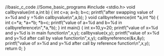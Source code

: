 //basic_c_code
//Some_basic_programs
#include <stdio.h>
void callbyvalue(int a,int b)
{
    int c=a;
    a=b;
    b=c;
    printf("after swapping value of x=%d and y =%din callbyvalue\n",a,b);
}
void callbyreference(int *a,int *b)
{
    int c=*a;
    *a=*b;
    *b=c;
    printf("value of a=%d and b=%d in callbyreference\n",*a,*b);
}
int main()
{
    int x=10,y=20;
    printf("value of x=%d and y=%d is in main function\n",x,y);
    callbyvalue(x,y);
    printf("value of x=%d and y=%d after call by value function\n",x,y);
    callbyreference(&x,&y);
    printf("value of x=%d and y=%d after call by reference function\n",x,y);
    return 0;
}
